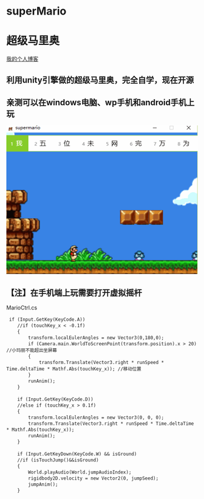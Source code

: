 # superMario
# 超级马里奥
[我的个人博客](http://www.dahei.me)


## 利用unity引擎做的超级马里奥，完全自学，现在开源
## 亲测可以在windows电脑、wp手机和android手机上玩


![enter image description here](https://raw.githubusercontent.com/halibobo/BlogImage/master/blog/mario/mario.gif)


## 【注】在手机端上玩需要打开虚拟摇杆
MarioCtrl.cs

     if (Input.GetKey(KeyCode.A))
        //if (touchKey_x < -0.1f)
        {
            transform.localEulerAngles = new Vector3(0,180,0);
            if (Camera.main.WorldToScreenPoint(transform.position).x > 20)  //小玛丽不能超出坐屏幕
            {
                transform.Translate(Vector3.right * runSpeed * Time.deltaTime * Mathf.Abs(touchKey_x)); //移动位置
            }
            runAnim();
        }
        
        if (Input.GetKey(KeyCode.D))
        //else if (touchKey_x > 0.1f)
        {
            transform.localEulerAngles = new Vector3(0, 0, 0);
            transform.Translate(Vector3.right * runSpeed * Time.deltaTime * Mathf.Abs(touchKey_x));
            runAnim(); 
        }

        if (Input.GetKeyDown(KeyCode.W) && isGround)
        //if (isTouchJump()&&isGround)
        {
            World.playAudio(World.jumpAudioIndex);
            rigidbody2D.velocity = new Vector2(0, jumpSeed);
            jumpAnim();
        }

